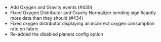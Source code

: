 - Add Oxygen and Gravity events (#430)
- Fixed Oxygen Distributor and Gravity Normalizer sending significantly 
more data than they should (#434)
- Fixed oxygen distributor displaying an incorrect oxygen consumption rate on fabric
- Re-added the disabled planets config option